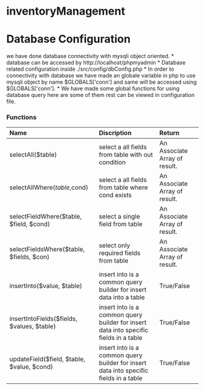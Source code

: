 # inventoryManagement

# Database Configuration
we have done database connectivity with mysqli object oriented.
    * database can be accessed by http://localhost/phpmyadmin
    * Database related configuration inside ./src/config/dbConfig.php
    * In order to connectivity with database we have made an globale variable in php to use mysqli object by name $GLOBALS['conn'] and same will be accessed using $GLOBALS['conn'].
    * We have made some global functions for using database query here are some of them rest can be viewed in configuration file.
       
### Functions

| Name                     | Discription | Return |
| :----------------------- | :----- | :-----|
| selectAll($table)        | select a all fields from table with out condition | An Associate Array of result. |
| selectAllWhere($table,$cond)| select a all fields from table where cond exists| An Associate Array of result.|
| selectFieldWhere($table, $field, $cond) | select a single field from table | An Associate Array of result.|
| selectFieldsWhere($table, $fields, $con) | select only required fields from table | An Associate Array of result.|
|insertInto($value, $table) | insert into is a common query builder for insert data into a table | True/False |
| insertIntoFields($fields, $values, $table) | insert into is a common query builder for insert data into specific fields in a table | True/False |
| updateField($field, $table, $value, $cond) |  insert into is a common query builder for insert data into specific fields in a table | True/False |



